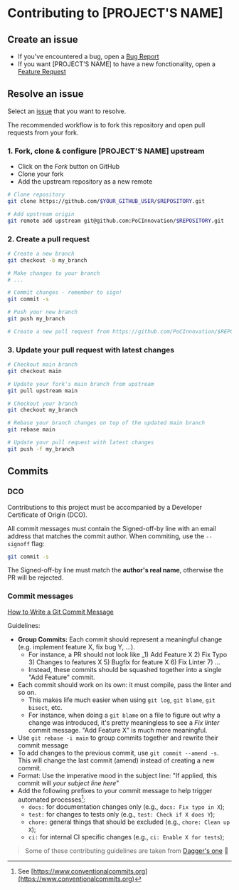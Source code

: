 # Contributing to [PROJECT'S NAME]

## Create an issue

- If you've encountered a bug, open a [Bug Report](https://github.com/PoCInnovation/$REPOSITORY/issues/new?assignees=&labels=&template=bug_report.md&title=)
- If you want [PROJECT'S NAME] to have a new fonctionality, open a [Feature Request](https://github.com/PoCInnovation/$REPOSITORY/issues/new?assignees=&labels=&template=feature_request.md&title=)

## Resolve an issue

Select an [issue](https://github.com/PoCInnovation/$REPOSITORY/issues) that you want to resolve.

The recommended workflow is to fork this repository and open pull requests from your fork.

### 1. Fork, clone & configure [PROJECT'S NAME] upstream

- Click on the _Fork_ button on GitHub
- Clone your fork
- Add the upstream repository as a new remote

```sh
# Clone repository
git clone https://github.com/$YOUR_GITHUB_USER/$REPOSITORY.git

# Add upstream origin
git remote add upstream git@github.com:PoCInnovation/$REPOSITORY.git
```

### 2. Create a pull request

```sh
# Create a new branch
git checkout -b my_branch

# Make changes to your branch
# ...

# Commit changes - remember to sign!
git commit -s

# Push your new branch
git push my_branch

# Create a new pull request from https://github.com/PoCInnovation/$REPOSITORY/pulls
```

### 3. Update your pull request with latest changes

```sh
# Checkout main branch
git checkout main

# Update your fork's main branch from upstream
git pull upstream main

# Checkout your branch
git checkout my_branch

# Rebase your branch changes on top of the updated main branch
git rebase main

# Update your pull request with latest changes
git push -f my_branch
```

## Commits

### DCO

Contributions to this project must be accompanied by a Developer Certificate of
Origin (DCO).

All commit messages must contain the Signed-off-by line with an email address that matches the commit author. When commiting, use the `--signoff` flag:

```sh
git commit -s
```

The Signed-off-by line must match the **author's real name**, otherwise the PR will be rejected.

### Commit messages

[How to Write a Git Commit Message](https://chris.beams.io/posts/git-commit/)

Guidelines:

- **Group Commits:** Each commit should represent a meaningful change (e.g. implement feature X, fix bug Y, ...).
  - For instance, a PR should not look like _1) Add Feature X 2) Fix Typo 3) Changes to features X 5) Bugfix for feature X 6) Fix Linter 7) ...
  - Instead, these commits should be squashed together into a single "Add Feature" commit.
- Each commit should work on its own: it must compile, pass the linter and so on.
  - This makes life much easier when using `git log`, `git blame`, `git bisect`, etc.
  - For instance, when doing a `git blame` on a file to figure out why a change
  was introduced, it's pretty meaningless to see a _Fix linter_ commit message.
  "Add Feature X" is much more meaningful.
- Use `git rebase -i main` to group commits together and rewrite their commit message
- To add changes to the previous commit, use `git commit --amend -s`. This will
  change the last commit (amend) instead of creating a new commit.
- Format: Use the imperative mood in the subject line: "If applied, this commit
  will _your subject line here_"
- Add the following prefixes to your commit message to help trigger automated processes[^1]:
  - `docs:` for documentation changes only (e.g., `docs: Fix typo in X`);
  - `test:` for changes to tests only (e.g., `test: Check if X does Y`);
  - `chore:` general things that should be excluded (e.g., `chore: Clean up X`);
  - `ci:` for internal CI specific changes (e.g., `ci: Enable X for tests`);

[^1]: See [https://www.conventionalcommits.org](https://www.conventionalcommits.org)

> Some of these contributing guidelines are taken from [Dagger's one](https://github.com/dagger/.github/blob/main/CONTRIBUTING.md#user-content-fn-1-cabc0a654fbe5140b6e7b427c8bc1a88) :pray: